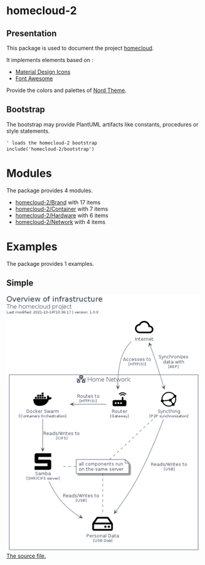 # homecloud-2

## Presentation
This package is used to document the project [homecloud](https://github.com/tmorin/homecloud-ansible).

It implements elements based on :

- [Material Design Icons](https://github.com/google/material-design-icons)
- [Font Awesome](https://fontawesome.com)

Provide the colors and palettes of [Nord Theme](https://www.nordtheme.com).

## Bootstrap

The bootstrap may provide PlantUML artifacts like constants, procedures or style statements.

```plantuml
' loads the homecloud-2 bootstrap
include('homecloud-2/bootstrap')
```



# Modules

The package provides 4 modules.

- [homecloud-2/Brand](../homecloud-2/Brand/README.md) with 17 items
- [homecloud-2/Container](../homecloud-2/Container/README.md) with 7 items
- [homecloud-2/Hardware](../homecloud-2/Hardware/README.md) with 6 items
- [homecloud-2/Network](../homecloud-2/Network/README.md) with 4 items



# Examples

The package provides 1 examples.

## Simple

![Simple](../homecloud-2/simple.png)<br>
[The source file.](../homecloud-2/simple.puml)




